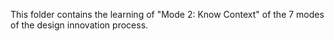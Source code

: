 This folder contains the learning of "Mode 2: Know Context" of the 7 modes of the design innovation process.
